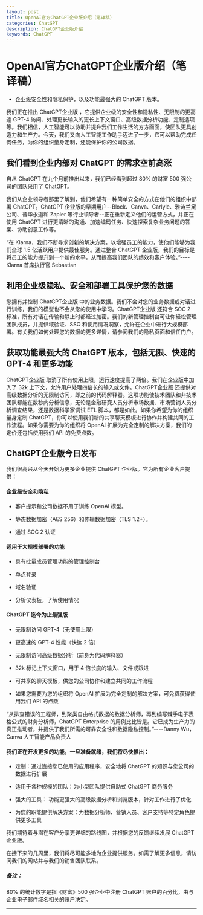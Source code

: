 ```yaml
---
layout: post
title: OpenAI官方ChatGPT企业版介绍（笔译稿）
categories: ChatGPT
description: ChatGPT企业版介绍
keywords: ChatGPT
---
```


#  OpenAI官方ChatGPT企业版介绍（笔译稿）

* 企业级安全性和隐私保护，以及功能最强大的 ChatGPT 版本。

我们正在推出 ChatGPT企业版 ，它提供企业级的安全性和隐私性、无限制的更高速 GPT-4 访问、处理更长输入的更长上下文窗口、高级数据分析功能、定制选项等。我们相信，人工智能可以协助并提升我们工作生活的方方面面，使团队更具创造力和生产力。今天，我们又向人工智能工作助手迈进了一步，它可以帮助完成任何任务，为你的组织量身定制，还能保护你的公司数据。

## 我们看到企业内部对 ChatGPT 的需求空前高涨

自从 ChatGPT 在九个月前推出以来，我们已经看到超过 80% 的财富 500 强公司的团队采用了 ChatGPT。

我们从企业领导者那里了解到，他们希望有一种简单安全的方式在他们的组织中部署 ChatGPT。ChatGPT 企业版的早期用户--Block、Canva、Carlyle、雅诗兰黛公司、普华永道和 Zapier 等行业领导者--正在重新定义他们的运营方式，并正在使用 ChatGPT 进行更清晰的沟通、加速编码任务、快速探索复杂业务问题的答案、协助创意工作等。

“在 Klarna，我们不断寻求创新的解决方案，以增强员工的能力，使他们能够为我们全球 1.5 亿活跃用户提供最佳服务。通过整合 ChatGPT 企业版，我们的目标是将员工的能力提升到一个新的水平，从而提高我们团队的绩效和客户体验。”----Klarna 首席执行官 Sebastian

## 利用企业级隐私、安全和部署工具保护您的数据

您拥有并控制 ChatGPT企业版 中的业务数据。我们不会对您的业务数据或对话进行训练，我们的模型也不会从您的使用中学习。ChatGPT企业版 还符合 SOC 2 标准，所有对话在传输和静止时都经过加密。我们的新管理控制台可让你轻松管理团队成员，并提供域验证、SSO 和使用情况洞察，允许在企业中进行大规模部署。有关我们如何处理您的数据的更多详情，请参阅我们的隐私页面和信任门户。

## 获取功能最强大的 ChatGPT 版本，包括无限、快速的 GPT-4 和更多功能

ChatGPT企业版 取消了所有使用上限，运行速度提高了两倍。我们在企业版中加入了 32k 上下文，允许用户处理四倍长的输入或文件。ChatGPT企业版 还提供对高级数据分析的无限制访问，即之前的代码解释器。这项功能使技术团队和非技术团队都能在数秒内分析信息，无论是金融研究人员分析市场数据、市场营销人员分析调查结果，还是数据科学家调试 ETL 脚本，都是如此。如果你希望为你的组织量身定制 ChatGPT，你可以使用我们新的共享聊天模板进行协作并构建共同的工作流程。如果你需要为你的组织将 OpenAI 扩展为完全定制的解决方案，我们的定价还包括使用我们 API 的免费点数。

## ChatGPT企业版今日发布

我们很高兴从今天开始为更多企业提供 ChatGPT 企业版。它为所有企业客户提供：

#### 企业级安全和隐私

* 客户提示和公司数据不用于训练 OpenAI 模型。

* 静态数据加密（AES 256）和传输数据加密（TLS 1.2+）。

* 通过 SOC 2 认证

#### 适用于大规模部署的功能

* 具有批量成员管理功能的管理控制台

* 单点登录

* 域名验证

* 分析仪表板，了解使用情况

#### ChatGPT 迄今为止最强版

* 无限制访问 GPT-4（无使用上限）

* 更高速的 GPT-4 性能（快达 2 倍）

* 无限制访问高级数据分析（前身为代码解释器）

* 32k 标记上下文窗口，用于 4 倍长度的输入、文件或跟进

* 可共享的聊天模板，供您的公司协作和建立共同的工作流程

* 如果您需要为您的组织将 OpenAI 扩展为完全定制的解决方案，可免费获得使用我们 API 的点数

“从排查错误的工程师，到聚类自由格式数据的数据分析师，再到编写棘手电子表格公式的财务分析师，ChatGPT Enterprise 的用例比比皆是。它已成为生产力的真正推动者，并提供了我们所需的可靠安全性和数据隐私控制。”----Danny Wu，Canva 人工智能产品负责人

#### 我们正在开发更多的功能，一旦准备就绪，我们将尽快推出：

* 定制：通过连接您已使用的应用程序，安全地将 ChatGPT 的知识与您公司的数据进行扩展

* 适用于各种规模的团队：为小型团队提供自助式 ChatGPT 商务服务

* 强大的工具： 功能更强大的高级数据分析和浏览版本，针对工作进行了优化

* 为您的职能提供解决方案：为数据分析师、营销人员、客户支持等特定角色提供更多工具

我们期待着与潜在客户分享更详细的路线图，并根据您的反馈继续发展 ChatGPT企业版。

在接下来的几周里，我们将尽可能多地为企业提供服务。如需了解更多信息，请访问我们的网站并与我们的销售团队联系。

##### 备注：

80% 的统计数字是指《财富》500 强企业中注册 ChatGPT 账户的百分比，由与企业电子邮件域名相关的账户决定。

------------

